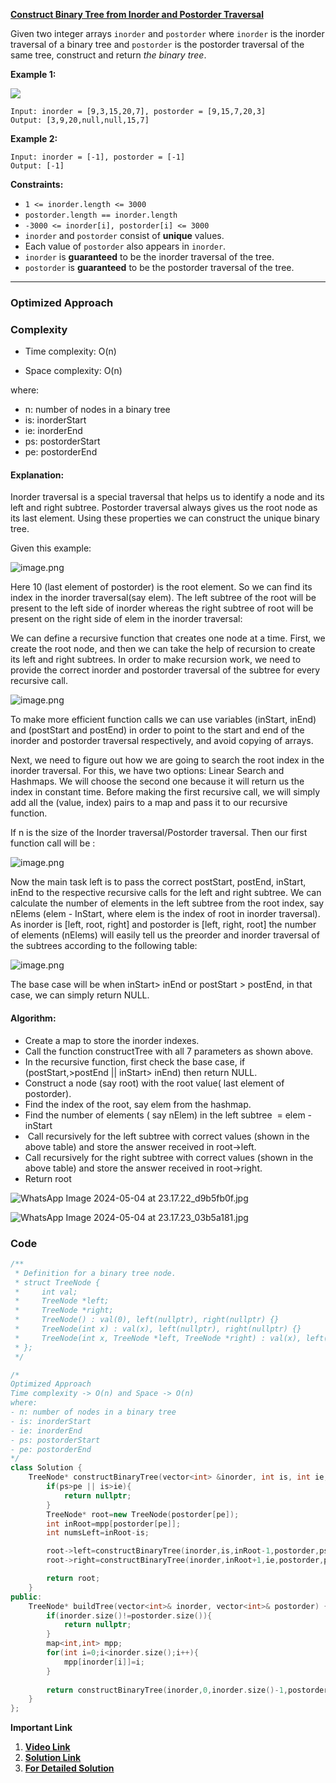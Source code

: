 
**[Construct Binary Tree from Inorder and Postorder Traversal](https://leetcode.com/problems/construct-binary-tree-from-inorder-and-postorder-traversal/)**

Given two integer arrays `inorder` and `postorder` where `inorder` is the inorder traversal of a binary tree and `postorder` is the postorder traversal of the same tree, construct and return _the binary tree_.

**Example 1:**

![](https://assets.leetcode.com/uploads/2021/02/19/tree.jpg)

```
Input: inorder = [9,3,15,20,7], postorder = [9,15,7,20,3]
Output: [3,9,20,null,null,15,7]
```

**Example 2:**

```
Input: inorder = [-1], postorder = [-1]
Output: [-1]
```


**Constraints:**
- `1 <= inorder.length <= 3000`
- `postorder.length == inorder.length`
- `-3000 <= inorder[i], postorder[i] <= 3000`
- `inorder` and `postorder` consist of **unique** values.
- Each value of `postorder` also appears in `inorder`.
- `inorder` is **guaranteed** to be the inorder traversal of the tree.
- `postorder` is **guaranteed** to be the postorder traversal of the tree.


***
### Optimized Approach

### Complexity

- Time complexity: O(n)
    
- Space complexity: O(n)
    
where:
- n: number of nodes in a binary tree
- is: inorderStart
- ie: inorderEnd
- ps: postorderStart
- pe: postorderEnd

#### Explanation:

Inorder traversal is a special traversal that helps us to identify a node and its left and right subtree. Postorder traversal always gives us the root node as its last element. Using these properties we can construct the unique binary tree.

Given this example:

![image.png](https://assets.leetcode.com/users/images/47eba2bb-4124-4da0-9ce6-550db7b996db_1714844685.6052.png)

Here 10 (last element of postorder) is the root element. So we can find its index in the inorder traversal(say elem). The left subtree of the root will be present to the left side of inorder whereas the right subtree of root will be present on the right side of elem in the inorder traversal:

We can define a recursive function that creates one node at a time. First, we create the root node, and then we can take the help of recursion to create its left and right subtrees. In order to make recursion work, we need to provide the correct inorder and postorder traversal of the subtree for every recursive call.

![image.png](https://assets.leetcode.com/users/images/8e4c2378-c85a-4dcb-8cb7-41188dd35524_1714844701.871553.png)

To make more efficient function calls we can use variables (inStart, inEnd) and (postStart and postEnd) in order to point to the start and end of the inorder and postorder traversal respectively, and avoid copying of arrays.

Next, we need to figure out how we are going to search the root index in the inorder traversal. For this, we have two options: Linear Search and Hashmaps. We will choose the second one because it will return us the index in constant time. Before making the first recursive call, we will simply add all the (value, index) pairs to a map and pass it to our recursive function.

If n is the size of the Inorder traversal/Postorder traversal. Then our first function call will be :

![image.png](https://assets.leetcode.com/users/images/44aa00e3-8a0a-4ecc-8d40-75ad51dd531f_1714844715.6650999.png)

Now the main task left is to pass the correct postStart, postEnd, inStart, inEnd to the respective recursive calls for the left and right subtree. We can calculate the number of elements in the left subtree from the root index, say nElems (elem - InStart, where elem is the index of root in inorder traversal). As inorder is [left, root, right] and postorder is [left, right, root] the number of elements (nElems) will easily tell us the preorder and inorder traversal of the subtrees according to the following table:

![image.png](https://assets.leetcode.com/users/images/dbb7e40e-b26c-4c26-a0cd-63bab00a3d65_1714844724.7676766.png)

The base case will be when inStart> inEnd or postStart > postEnd, in that case, we can simply return NULL.

#### Algorithm:

- Create a map to store the inorder indexes.
- Call the function constructTree with all 7 parameters as shown above.
- In the recursive function, first check the base case, if (postStart,>postEnd || inStart> inEnd) then return NULL.
- Construct a node (say root) with the root value( last element of postorder). 
- Find the index of the root, say elem from the hashmap.
- Find the number of elements ( say nElem) in the left subtree  = elem - inStart
-  Call recursively for the left subtree with correct values (shown in the above table) and store the answer received in root->left.
- Call recursively for the right subtree with correct values (shown in the above table) and store the answer received in root->right.
- Return root

![WhatsApp Image 2024-05-04 at 23.17.22_d9b5fb0f.jpg](https://assets.leetcode.com/users/images/347a8816-dbbd-4f25-83a4-84d04fbe56b1_1714844872.2793221.jpeg)

![WhatsApp Image 2024-05-04 at 23.17.23_03b5a181.jpg](https://assets.leetcode.com/users/images/a22d99c3-09c7-4e8e-b2cd-61dddf202ecf_1714844860.783831.jpeg)

### Code

```cpp
/**
 * Definition for a binary tree node.
 * struct TreeNode {
 *     int val;
 *     TreeNode *left;
 *     TreeNode *right;
 *     TreeNode() : val(0), left(nullptr), right(nullptr) {}
 *     TreeNode(int x) : val(x), left(nullptr), right(nullptr) {}
 *     TreeNode(int x, TreeNode *left, TreeNode *right) : val(x), left(left), right(right) {}
 * };
 */

/*
Optimized Approach
Time complexity -> O(n) and Space -> O(n)
where:
- n: number of nodes in a binary tree
- is: inorderStart
- ie: inorderEnd
- ps: postorderStart
- pe: postorderEnd
*/
class Solution {
    TreeNode* constructBinaryTree(vector<int> &inorder, int is, int ie, vector<int> &postorder, int ps, int pe, map<int,int> &mpp){
        if(ps>pe || is>ie){
            return nullptr;
        }
        TreeNode* root=new TreeNode(postorder[pe]);
        int inRoot=mpp[postorder[pe]];
        int numsLeft=inRoot-is;

        root->left=constructBinaryTree(inorder,is,inRoot-1,postorder,ps,ps+numsLeft-1,mpp);
        root->right=constructBinaryTree(inorder,inRoot+1,ie,postorder,ps+numsLeft,pe-1,mpp);

        return root;
    }
public:
    TreeNode* buildTree(vector<int>& inorder, vector<int>& postorder) {
        if(inorder.size()!=postorder.size()){
            return nullptr;
        }
        map<int,int> mpp;
        for(int i=0;i<inorder.size();i++){
            mpp[inorder[i]]=i;
        }
        
        return constructBinaryTree(inorder,0,inorder.size()-1,postorder,0,postorder.size()-1,mpp);
    }
};
```


**Important Link**
1. **[Video Link](https://youtu.be/LgLRTaEMRVc?si=sLowSLnvSjB2WAm2)**
2. **[Solution Link](https://leetcode.com/problems/construct-binary-tree-from-inorder-and-postorder-traversal/solutions/5112274/optimized-approach-with-detailed-explanation-best-c-solution-striver-solution)**
3. **[For Detailed Solution](https://takeuforward.org/data-structure/construct-binary-tree-from-inorder-and-postorder-traversal/)**

